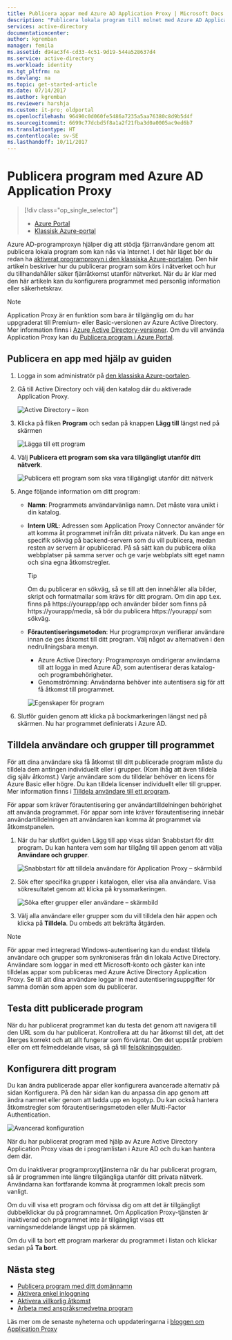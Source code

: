 ```yaml
---
title: Publicera appar med Azure AD Application Proxy | Microsoft Docs
description: "Publicera lokala program till molnet med Azure AD Application Proxy på den klassiska portalen."
services: active-directory
documentationcenter: 
author: kgremban
manager: femila
ms.assetid: d94ac3f4-cd33-4c51-9d19-544a528637d4
ms.service: active-directory
ms.workload: identity
ms.tgt_pltfrm: na
ms.devlang: na
ms.topic: get-started-article
ms.date: 07/14/2017
ms.author: kgremban
ms.reviewer: harshja
ms.custom: it-pro; oldportal
ms.openlocfilehash: 96490c0d060fe5486a7235a5aa76380c8d9b5d4f
ms.sourcegitcommit: 6699c77dcbd5f8a1a2f21fba3d0a0005ac9ed6b7
ms.translationtype: HT
ms.contentlocale: sv-SE
ms.lasthandoff: 10/11/2017
---
```

# <a name="publish-applications-using-azure-ad-application-proxy"></a>Publicera program med Azure AD Application Proxy

> [!div class="op_single_selector"]
> * [Azure Portal](application-proxy-publish-azure-portal.md)
> * [Klassisk Azure-portal](active-directory-application-proxy-publish.md)

Azure AD-programproxyn hjälper dig att stödja fjärranvändare genom att publicera lokala program som kan nås via Internet. I det här läget bör du redan ha [aktiverat programproxyn i den klassiska Azure-portalen](active-directory-application-proxy-enable.md). Den här artikeln beskriver hur du publicerar program som körs i nätverket och hur du tillhandahåller säker fjärråtkomst utanför nätverket. När du är klar med den här artikeln kan du konfigurera programmet med personlig information eller säkerhetskrav.

> [!NOTE]
> Application Proxy är en funktion som bara är tillgänglig om du har uppgraderat till Premium- eller Basic-versionen av Azure Active Directory. Mer information finns i [Azure Active Directory-versioner](active-directory-editions.md). Om du vill använda Application Proxy kan du [Publicera program i Azure Portal](application-proxy-publish-azure-portal.md).

## <a name="publish-an-app-using-the-wizard"></a>Publicera en app med hjälp av guiden
1. Logga in som administratör på [den klassiska Azure-portalen](https://manage.windowsazure.com/).
2. Gå till Active Directory och välj den katalog där du aktiverade Application Proxy.
   
    ![Active Directory – ikon](./media/active-directory-application-proxy-publish/ad_icon.png)
3. Klicka på fliken **Program** och sedan på knappen **Lägg till** längst ned på skärmen
   
    ![Lägga till ett program](./media/active-directory-application-proxy-publish/aad_appproxy_selectdirectory.png)
4. Välj **Publicera ett program som ska vara tillgängligt utanför ditt nätverk**.
   
    ![Publicera ett program som ska vara tillgängligt utanför ditt nätverk](./media/active-directory-application-proxy-publish/aad_appproxy_addapp.png)
5. Ange följande information om ditt program:
   
   * **Namn**: Programmets användarvänliga namn. Det måste vara unikt i din katalog.
   * **Intern URL**: Adressen som Application Proxy Connector använder för att komma åt programmet inifrån ditt privata nätverk. Du kan ange en specifik sökväg på backend-servern som du vill publicera, medan resten av servern är opublicerad. På så sätt kan du publicera olika webbplatser på samma server och ge varje webbplats sitt eget namn och sina egna åtkomstregler.
     
     > [!TIP]
     > Om du publicerar en sökväg, så se till att den innehåller alla bilder, skript och formatmallar som krävs för ditt program. Om din app t.ex. finns på https://yourapp/app och använder bilder som finns på https://yourapp/media, så bör du publicera https://yourapp/ som sökväg.
     > 
     > 
   * **Förautentiseringsmetoden**: Hur programproxyn verifierar användare innan de ges åtkomst till ditt program. Välj något av alternativen i den nedrullningsbara menyn.
     
     * Azure Active Directory: Programproxyn omdirigerar användarna till att logga in med Azure AD, som autentiserar deras katalog- och programbehörigheter.
     * Genomströmning: Användarna behöver inte autentisera sig för att få åtkomst till programmet.
     
     ![Egenskaper för program](./media/active-directory-application-proxy-publish/aad_appproxy_appproperties.png)  
6. Slutför guiden genom att klicka på bockmarkeringen längst ned på skärmen. Nu har programmet definierats i Azure AD.

## <a name="assign-users-and-groups-to-the-application"></a>Tilldela användare och grupper till programmet
För att dina användare ska få åtkomst till ditt publicerade program måste du tilldela dem antingen individuellt eller i grupper. (Kom ihåg att även tilldela dig själv åtkomst.) Varje användare som du tilldelar behöver en licens för Azure Basic eller högre. Du kan tilldela licenser individuellt eller till grupper. Mer information finns i [Tilldela användare till ett program](active-directory-applications-guiding-developers-assigning-users.md). 

För appar som kräver förautentisering ger användartilldelningen behörighet att använda programmet. För appar som inte kräver förautentisering innebär användartilldelningen att användaren kan komma åt programmet via åtkomstpanelen.

1. När du har slutfört guiden Lägg till app visas sidan Snabbstart för ditt program. Du kan hantera vem som har tillgång till appen genom att välja **Användare och grupper**.
   
    ![Snabbstart för att tilldela användare för Application Proxy – skärmbild](./media/active-directory-application-proxy-publish/aad_appproxy_usersgroups.png)
2. Sök efter specifika grupper i katalogen, eller visa alla användare. Visa sökresultatet genom att klicka på kryssmarkeringen.
   
      ![Söka efter grupper eller användare – skärmbild](./media/active-directory-application-proxy-publish/aad_appproxy_search.png)
3. Välj alla användare eller grupper som du vill tilldela den här appen och klicka på **Tilldela**. Du ombeds att bekräfta åtgärden.

> [!NOTE]
> För appar med integrerad Windows-autentisering kan du endast tilldela användare och grupper som synkroniseras från din lokala Active Directory. Användare som loggar in med ett Microsoft-konto och gäster kan inte tilldelas appar som publiceras med Azure Active Directory Application Proxy. Se till att dina användare loggar in med autentiseringsuppgifter för samma domän som appen som du publicerar.
> 
> 

## <a name="test-your-published-application"></a>Testa ditt publicerade program
När du har publicerat programmet kan du testa det genom att navigera till den URL som du har publicerat. Kontrollera att du har åtkomst till det, att det återges korrekt och att allt fungerar som förväntat. Om det uppstår problem eller om ett felmeddelande visas, så gå till [felsökningsguiden](active-directory-application-proxy-troubleshoot.md).

## <a name="configure-your-application"></a>Konfigurera ditt program
Du kan ändra publicerade appar eller konfigurera avancerade alternativ på sidan Konfigurera. På den här sidan kan du anpassa din app genom att ändra namnet eller genom att ladda upp en logotyp. Du kan också hantera åtkomstregler som förautentiseringsmetoden eller Multi-Factor Authentication.

![Avancerad konfiguration](./media/active-directory-application-proxy-publish/aad_appproxy_configure.png)

När du har publicerat program med hjälp av Azure Active Directory Application Proxy visas de i programlistan i Azure AD och du kan hantera dem där.

Om du inaktiverar programproxytjänsterna när du har publicerat program, så är programmen inte längre tillgängliga utanför ditt privata nätverk. Användarna kan fortfarande komma åt programmen lokalt precis som vanligt.

Om du vill visa ett program och förvissa dig om att det är tillgängligt dubbelklickar du på programnamnet. Om Application Proxy-tjänsten är inaktiverad och programmet inte är tillgängligt visas ett varningsmeddelande längst upp på skärmen.

Om du vill ta bort ett program markerar du programmet i listan och klickar sedan på **Ta bort**.

## <a name="next-steps"></a>Nästa steg
* [Publicera program med ditt domännamn](active-directory-application-proxy-custom-domains.md)
* [Aktivera enkel inloggning](active-directory-application-proxy-sso-using-kcd.md)
* [Aktivera villkorlig åtkomst](active-directory-application-proxy-conditional-access.md)
* [Arbeta med anspråksmedvetna program](active-directory-application-proxy-claims-aware-apps.md)

Läs mer om de senaste nyheterna och uppdateringarna i [bloggen om Application Proxy](http://blogs.technet.com/b/applicationproxyblog/)

